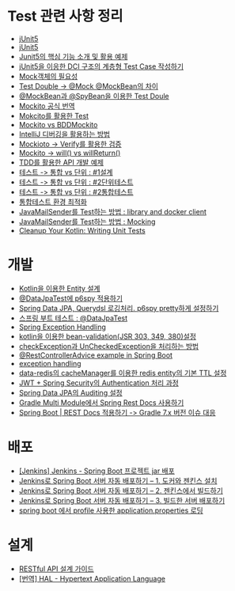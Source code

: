 Test 관련 사항 정리
===

- [jUnit5](https://donghyeon.dev/junit/2021/04/11/JUnit5-%EC%99%84%EB%B2%BD-%EA%B0%80%EC%9D%B4%EB%93%9C/)
- [jUnit5](https://beomseok95.tistory.com/303)
- [Junit5의 핵심 기능 소개 및 활용 예제](https://theheydaze.tistory.com/218)
- [jUnit5을 이응한 DCI 구조의 계층형 Test Case 작성하기](https://johngrib.github.io/wiki/junit5-nested/)
- [Mock객체의 필요성](https://www.crocus.co.kr/1555)
- [Test Double -> @Mock @MockBean의 차이](https://cobbybb.tistory.com/16#---%--%EC%-B%A-%EC%A-%-C%--%EA%B-%--%EC%-B%AC%EC%--%AC%EB%--%A-%EC%-D%--%--%ED%--%-C%EC%-A%A-%ED%-A%B-%ED%--%--%EA%B-%B-%--%EC%-C%--%ED%--%-C%--%EC%--%--%ED%--%A-%--%EC%--%A-%EC%A-%--)
- [@MockBean과 @SpyBean을 이용한 Test Doule](https://jojoldu.tistory.com/226)
- [Mockito 공식 번역](https://velog.io/@hanblueblue/spring-boot-%EC%9C%A0%EB%8B%9B-%ED%85%8C%EC%8A%A4%ED%8A%B8-3.-Mockito)
- [Mokcito를 활용한 Test](https://greedy0110.tistory.com/57)
- [Mockito vs BDDMockito](https://velog.io/@lxxjn0/Mockito%EC%99%80-BDDMockito%EB%8A%94-%EB%AD%90%EA%B0%80-%EB%8B%A4%EB%A5%BC%EA%B9%8C)
- [IntelliJ 디버깅을 활용하는 방법](https://dncjf64.tistory.com/226)
- [Mockioto -> Verify를 활용한 검증](https://johngrib.github.io/wiki/java-mockito/)
- [Mockito -> will() vs willReturn()](https://wonit.tistory.com/493)
- [TDD를 활용한 API 개발 예제](https://github.com/ahastudio/fastcampus-eatgo/blob/main/eatgo-customer-api/src/test/java/kr/co/fastcampus/eatgo/application/UserServiceTests.java)
- [테스트 -> 통합 vs 단위 : #1설계](https://goddaehee.tistory.com/209)
- [테스트 -> 통합 vs 단위 : #2단위테스트](https://goddaehee.tistory.com/212?category=367461)
- [테스트 -> 통합 vs 단위 : #2통합테스트](https://goddaehee.tistory.com/211)
- [통합테스트 환경 최적화](https://theheydaze.tistory.com/218)
- [JavaMailSender를 Test하는 방법 : library and docker client](https://rieckpil.de/use-greenmail-for-spring-mail-javamailsender-junit-5-integration-tests/)
- [JavaMailSender를 Test하는 방법 : Mocking](https://www.javatips.net/api/urlaubsverwaltung-master/src/test/java/org/synyx/urlaubsverwaltung/core/mail/MailSenderTest.java)
- [Cleanup Your Kotlin: Writing Unit Tests](https://medium.com/@linhartos/cleanup-your-kotlin-writing-unit-tests-6041f0c32d47)

개발
===

- [Kotlin을 이용한 Entity 설계](https://blog.junu.dev/37)
- [@DataJpaTest에 p6spy 적용하기](https://zgundam.tistory.com/199)
- [Spring Data JPA, Querydsl 로깅처리. p6spy pretty하게 설정하기](https://jessyt.tistory.com/27)
- [스프링 부트 테스트 : @DataJpaTest](https://webcoding-start.tistory.com/20)
- [Spring Exception Handling](https://bcp0109.tistory.com/303)
- [kotlin을 이용한 bean-validation(JSR 303, 349, 380)설정 ](https://velog.io/@lsb156/SpringBoot-Kotlin%EC%97%90%EC%84%9C-Valid%EA%B0%80-%EB%8F%99%EC%9E%91%ED%95%98%EC%A7%80-%EC%95%8A%EB%8A%94-%EC%9B%90%EC%9D%B8JSR-303-JSR-380)
- [checkException과 UnCheckedException을 처리하는 방법](https://bcp0109.tistory.com/303)
- [@RestControllerAdvice example in Spring Boot](https://www.bezkoder.com/spring-boot-restcontrolleradvice/)
- [exception handling](https://hkoonsdiary.tistory.com/135)
- [data-redis의 cacheManager를 이용한 redis entity의 기본 TTL 설정](https://www.skyer9.pe.kr/wordpress/?p=1571)
- [JWT + Spring Security의 Authentication 처리 과정](https://bcp0109.tistory.com/301)
- [Spring Data JPA의 Auditing 설정](https://055055.tistory.com/29)
- [Gradle Multi Module에서 Spring Rest Docs 사용하기](https://jojoldu.tistory.com/294)
- [Spring Boot | REST Docs 적용하기 -> Gradle 7.x 버전 이슈 대응](https://gaemi606.tistory.com/entry/Spring-Boot-REST-Docs-%EC%A0%81%EC%9A%A9%ED%95%98%EA%B8%B0)

배포
===
- [[Jenkins] Jenkins - Spring Boot 프로젝트 jar 배포](https://dev-overload.tistory.com/39)
- [Jenkins로 Spring Boot 서버 자동 배포하기 – 1. 도커와 젠킨스 설치](https://hotheadfactory.com/?p=2026)
- [Jenkins로 Spring Boot 서버 자동 배포하기 – 2. 젠킨스에서 빌드하기](https://hotheadfactory.com/?p=2039)
- [Jenkins로 Spring Boot 서버 자동 배포하기 – 3. 빌드한 서버 배포하기](https://hotheadfactory.com/?p=2056)
- [spring boot 에서 profile 사용한 application.properties 로딩](https://lejewk.github.io/springboot-gradle-spring-profiles-active/)  
  
설계
===
- [RESTful API 설계 가이드](https://sanghaklee.tistory.com/57)
- [[번역] HAL - Hypertext Application Language
  ](https://velog.io/@pop8682/%EB%B2%88%EC%97%AD-HAL-Hypertext-Application-Language)